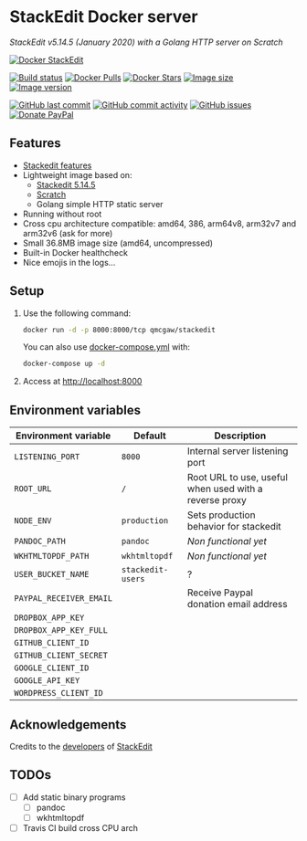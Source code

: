 # StackEdit Docker server

*StackEdit v5.14.5 (January 2020) with a Golang HTTP server on Scratch*

[![Docker StackEdit](https://github.com/qdm12/stackedit-docker/raw/master/title.png)](https://hub.docker.com/r/qmcgaw/stackedit/)

[![Build status](https://github.com/qdm12/stackedit-docker/workflows/Buildx%20latest/badge.svg)](https://github.com/qdm12/stackedit-docker/actions?query=workflow%3A%22Buildx+latest%22)
[![Docker Pulls](https://img.shields.io/docker/pulls/qmcgaw/stackedit.svg)](https://hub.docker.com/r/qmcgaw/stackedit)
[![Docker Stars](https://img.shields.io/docker/stars/qmcgaw/stackedit.svg)](https://hub.docker.com/r/qmcgaw/stackedit)
[![Image size](https://images.microbadger.com/badges/image/qmcgaw/stackedit.svg)](https://microbadger.com/images/qmcgaw/stackedit)
[![Image version](https://images.microbadger.com/badges/version/qmcgaw/stackedit.svg)](https://microbadger.com/images/qmcgaw/stackedit)

[![GitHub last commit](https://img.shields.io/github/last-commit/qdm12/stackedit-docker.svg)](https://github.com/qdm12/stackedit-docker/commits)
[![GitHub commit activity](https://img.shields.io/github/commit-activity/y/qdm12/stackedit-docker.svg)](https://github.com/qdm12/stackedit-docker/commits)
[![GitHub issues](https://img.shields.io/github/issues/qdm12/stackedit-docker.svg)](https://github.com/qdm12/stackedit-docker/issues)
[![Donate PayPal](https://img.shields.io/badge/Donate-PayPal-green.svg)](https://paypal.me/qmcgaw)

## Features

- [Stackedit features](https://github.com/benweet/stackedit/blob/master/README.md#stackedit-can)
- Lightweight image based on:
  - [Stackedit 5.14.5](https://github.com/benweet/stackedit)
  - [Scratch](https://hub.docker.com/_/scratch)
  - Golang simple HTTP static server
- Running without root
- Cross cpu architecture compatible: amd64, 386, arm64v8, arm32v7 and arm32v6 (ask for more)
- Small 36.8MB image size (amd64, uncompressed)
- Built-in Docker healthcheck
- Nice emojis in the logs...

## Setup

1. Use the following command:

    ```sh
    docker run -d -p 8000:8000/tcp qmcgaw/stackedit
    ```

    You can also use [docker-compose.yml](https://github.com/qdm12/stackedit-docker/blob/master/docker-compose.yml) with:

    ```sh
    docker-compose up -d
    ```

1. Access at [http://localhost:8000](http://localhost:8000)

## Environment variables

| Environment variable | Default | Description |
| --- | --- | --- |
| `LISTENING_PORT` | `8000` | Internal server listening port |
| `ROOT_URL` | `/` | Root URL to use, useful when used with a reverse proxy |
| `NODE_ENV` | `production` | Sets production behavior for stackedit  |
| `PANDOC_PATH` | `pandoc` | *Non functional yet* |
| `WKHTMLTOPDF_PATH` | `wkhtmltopdf` | *Non functional yet* |
| `USER_BUCKET_NAME` | `stackedit-users` | ? |
| `PAYPAL_RECEIVER_EMAIL` |  | Receive Paypal donation email address |
| `DROPBOX_APP_KEY` | | |
| `DROPBOX_APP_KEY_FULL` | | |
| `GITHUB_CLIENT_ID` | | |
| `GITHUB_CLIENT_SECRET` | | |
| `GOOGLE_CLIENT_ID` | | |
| `GOOGLE_API_KEY` | | |
| `WORDPRESS_CLIENT_ID` | | |

## Acknowledgements

Credits to the [developers](https://github.com/benweet/stackedit/graphs/contributors) of [StackEdit](https://stackedit.io/)

## TODOs

- [ ] Add static binary programs
    - [ ] pandoc
    - [ ] wkhtmltopdf
- [ ] Travis CI build cross CPU arch
